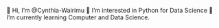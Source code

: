 👋 Hi, I’m @Cynthia-Wairimu
👀 I’m interested in Python for Data Science
🌱 I’m currently learning Computer and Data Science.